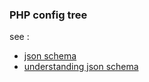### PHP config tree

see : 
  * [json schema](https://json-schema.org/)
  * [understanding json schema](https://json-schema.org/understanding-json-schema/index.html)